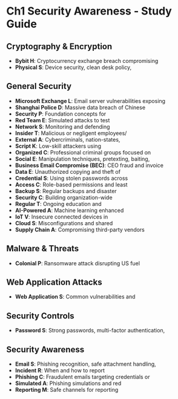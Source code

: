 # Ch1 Security Awareness - Study Guide

## Cryptography & Encryption
- **Bybit H**: Cryptocurrency exchange breach compromising
- **Physical S**: Device security, clean desk policy,

## General Security
- **Microsoft Exchange L**: Email server vulnerabilities exposing
- **Shanghai Police D**: Massive data breach of Chinese
- **Security P**: Foundation concepts for
- **Red Team E**: Simulated attacks to test
- **Network S**: Monitoring and defending
- **Insider T**: Malicious or negligent employees/
- **External A**: Cybercriminals, nation-states,
- **Script K**: Low-skill attackers using
- **Organized C**: Professional criminal groups focused on
- **Social E**: Manipulation techniques, pretexting, baiting,
- **Business Email Compromise (BEC)**: CEO fraud and invoice
- **Data E**: Unauthorized copying and theft of
- **Credential S**: Using stolen passwords across
- **Access C**: Role-based permissions and least
- **Backup S**: Regular backups and disaster
- **Security C**: Building organization-wide
- **Regular T**: Ongoing education and
- **AI-Powered A**: Machine learning enhanced
- **IoT V**: Insecure connected devices in
- **Cloud S**: Misconfigurations and shared
- **Supply Chain A**: Compromising third-party vendors

## Malware & Threats
- **Colonial P**: Ransomware attack disrupting US fuel

## Web Application Attacks
- **Web Application S**: Common vulnerabilities and

## Security Controls
- **Password S**: Strong passwords, multi-factor authentication,

## Security Awareness
- **Email S**: Phishing recognition, safe attachment handling,
- **Incident R**: When and how to report
- **Phishing C**: Fraudulent emails targeting credentials or
- **Simulated A**: Phishing simulations and red
- **Reporting M**: Safe channels for reporting
